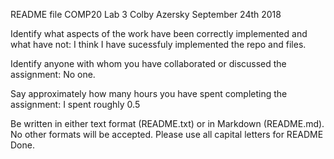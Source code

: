 README file COMP20 Lab 3
Colby Azersky
September 24th 2018

Identify what aspects of the work have been correctly implemented and what have not:
I think I have sucessfuly implemented the repo and files.

Identify anyone with whom you have collaborated or discussed the assignment:
No one. 

Say approximately how many hours you have spent completing the assignment:
I spent roughly 0.5

Be written in either text format (README.txt) or in Markdown (README.md). No other formats will be accepted. Please use all capital letters for README
Done. 